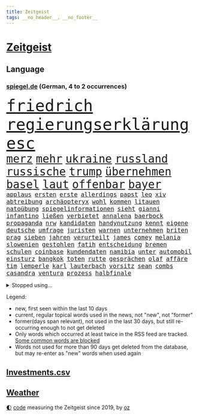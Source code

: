```yaml
---
title: Zeitgeist
tags: __no_header__, __no_footer__
---
```


# [Zeitgeist](https://oliz.io/zeitgeist/)

## Language

<h3><a href="https://www.spiegel.de" target="_blank">spiegel.de</a> (German, 4 to 2 occurrences)</h3>
<p style="font-family:monospace">
<span style="font-size:32pt"><a href="news_links.html#friedrich" class="current">friedrich</a></span>
<span style="font-size:32pt"><a href="news_links.html#regierungserklärung" class="current">regierungserklärung</a></span>
<span style="font-size:32pt"><a href="news_links.html#esc" class="current">esc</a></span>
<br>
<span style="font-size:22pt"><a href="news_links.html#merz" class="current">merz</a></span>
<span style="font-size:22pt"><a href="news_links.html#mehr" class="current">mehr</a></span>
<span style="font-size:22pt"><a href="news_links.html#ukraine" class="current">ukraine</a></span>
<span style="font-size:22pt"><a href="news_links.html#russland" class="current">russland</a></span>
<span style="font-size:22pt"><a href="news_links.html#russische" class="current">russische</a></span>
<span style="font-size:22pt"><a href="news_links.html#trump" class="current">trump</a></span>
<span style="font-size:22pt"><a href="news_links.html#übernehmen" class="current">übernehmen</a></span>
<span style="font-size:22pt"><a href="news_links.html#basel" class="current">basel</a></span>
<span style="font-size:22pt"><a href="news_links.html#laut" class="current">laut</a></span>
<span style="font-size:22pt"><a href="news_links.html#offenbar" class="current">offenbar</a></span>
<span style="font-size:22pt"><a href="news_links.html#bayer" class="current">bayer</a></span>
<br>
<span style="font-size:12pt"><a href="news_links.html#applaus" class="current">applaus</a></span>
<span style="font-size:12pt"><a href="news_links.html#ersten" class="current">ersten</a></span>
<span style="font-size:12pt"><a href="news_links.html#erste" class="current">erste</a></span>
<span style="font-size:12pt"><a href="news_links.html#allerdings" class="current">allerdings</a></span>
<span style="font-size:12pt"><a href="news_links.html#papst" class="current">papst</a></span>
<span style="font-size:12pt"><a href="news_links.html#leo" class="current">leo</a></span>
<span style="font-size:12pt"><a href="news_links.html#xiv" class="new">xiv</a></span>
<span style="font-size:12pt"><a href="news_links.html#abtreibung" class="new">abtreibung</a></span>
<span style="font-size:12pt"><a href="news_links.html#archäopteryx" class="new">archäopteryx</a></span>
<span style="font-size:12pt"><a href="news_links.html#wohl" class="current">wohl</a></span>
<span style="font-size:12pt"><a href="news_links.html#kommen" class="current">kommen</a></span>
<span style="font-size:12pt"><a href="news_links.html#litauen" class="current">litauen</a></span>
<span style="font-size:12pt"><a href="news_links.html#natoübung" class="new">natoübung</a></span>
<span style="font-size:12pt"><a href="news_links.html#spiegelinformationen" class="current">spiegelinformationen</a></span>
<span style="font-size:12pt"><a href="news_links.html#sieht" class="current">sieht</a></span>
<span style="font-size:12pt"><a href="news_links.html#gianni" class="current">gianni</a></span>
<span style="font-size:12pt"><a href="news_links.html#infantino" class="current">infantino</a></span>
<span style="font-size:12pt"><a href="news_links.html#ließen" class="current">ließen</a></span>
<span style="font-size:12pt"><a href="news_links.html#verbietet" class="current">verbietet</a></span>
<span style="font-size:12pt"><a href="news_links.html#annalena" class="current">annalena</a></span>
<span style="font-size:12pt"><a href="news_links.html#baerbock" class="current">baerbock</a></span>
<span style="font-size:12pt"><a href="news_links.html#propaganda" class="current">propaganda</a></span>
<span style="font-size:12pt"><a href="news_links.html#nrw" class="current">nrw</a></span>
<span style="font-size:12pt"><a href="news_links.html#kandidaten" class="current">kandidaten</a></span>
<span style="font-size:12pt"><a href="news_links.html#handynutzung" class="current">handynutzung</a></span>
<span style="font-size:12pt"><a href="news_links.html#kennt" class="current">kennt</a></span>
<span style="font-size:12pt"><a href="news_links.html#eigene" class="current">eigene</a></span>
<span style="font-size:12pt"><a href="news_links.html#deutsche" class="current">deutsche</a></span>
<span style="font-size:12pt"><a href="news_links.html#umfrage" class="current">umfrage</a></span>
<span style="font-size:12pt"><a href="news_links.html#juristen" class="new">juristen</a></span>
<span style="font-size:12pt"><a href="news_links.html#warnen" class="current">warnen</a></span>
<span style="font-size:12pt"><a href="news_links.html#unternehmen" class="current">unternehmen</a></span>
<span style="font-size:12pt"><a href="news_links.html#briten" class="current">briten</a></span>
<span style="font-size:12pt"><a href="news_links.html#prag" class="current">prag</a></span>
<span style="font-size:12pt"><a href="news_links.html#sieben" class="current">sieben</a></span>
<span style="font-size:12pt"><a href="news_links.html#jahren" class="current">jahren</a></span>
<span style="font-size:12pt"><a href="news_links.html#verurteilt" class="current">verurteilt</a></span>
<span style="font-size:12pt"><a href="news_links.html#james" class="current">james</a></span>
<span style="font-size:12pt"><a href="news_links.html#comey" class="new">comey</a></span>
<span style="font-size:12pt"><a href="news_links.html#melania" class="new">melania</a></span>
<span style="font-size:12pt"><a href="news_links.html#slowenien" class="new">slowenien</a></span>
<span style="font-size:12pt"><a href="news_links.html#gestohlen" class="current">gestohlen</a></span>
<span style="font-size:12pt"><a href="news_links.html#fatih" class="new">fatih</a></span>
<span style="font-size:12pt"><a href="news_links.html#entscheidung" class="current">entscheidung</a></span>
<span style="font-size:12pt"><a href="news_links.html#bremen" class="current">bremen</a></span>
<span style="font-size:12pt"><a href="news_links.html#schulen" class="current">schulen</a></span>
<span style="font-size:12pt"><a href="news_links.html#coinbase" class="new">coinbase</a></span>
<span style="font-size:12pt"><a href="news_links.html#kundendaten" class="new">kundendaten</a></span>
<span style="font-size:12pt"><a href="news_links.html#namibia" class="current">namibia</a></span>
<span style="font-size:12pt"><a href="news_links.html#unter" class="current">unter</a></span>
<span style="font-size:12pt"><a href="news_links.html#automobil" class="new">automobil</a></span>
<span style="font-size:12pt"><a href="news_links.html#einsturz" class="current">einsturz</a></span>
<span style="font-size:12pt"><a href="news_links.html#bangkok" class="current">bangkok</a></span>
<span style="font-size:12pt"><a href="news_links.html#toten" class="current">toten</a></span>
<span style="font-size:12pt"><a href="news_links.html#rutte" class="current">rutte</a></span>
<span style="font-size:12pt"><a href="news_links.html#gesprächen" class="current">gesprächen</a></span>
<span style="font-size:12pt"><a href="news_links.html#olaf" class="current">olaf</a></span>
<span style="font-size:12pt"><a href="news_links.html#affäre" class="current">affäre</a></span>
<span style="font-size:12pt"><a href="news_links.html#tim" class="current">tim</a></span>
<span style="font-size:12pt"><a href="news_links.html#lemperle" class="new">lemperle</a></span>
<span style="font-size:12pt"><a href="news_links.html#karl" class="current">karl</a></span>
<span style="font-size:12pt"><a href="news_links.html#lauterbach" class="current">lauterbach</a></span>
<span style="font-size:12pt"><a href="news_links.html#vorsitz" class="current">vorsitz</a></span>
<span style="font-size:12pt"><a href="news_links.html#sean" class="current">sean</a></span>
<span style="font-size:12pt"><a href="news_links.html#combs" class="current">combs</a></span>
<span style="font-size:12pt"><a href="news_links.html#casandra" class="new">casandra</a></span>
<span style="font-size:12pt"><a href="news_links.html#ventura" class="new">ventura</a></span>
<span style="font-size:12pt"><a href="news_links.html#prozess" class="current">prozess</a></span>
<span style="font-size:12pt"><a href="news_links.html#halbfinale" class="current">halbfinale</a></span>
</p>
<details>
<summary>Stopped using...</summary>
<p class="former" style="font-size:12pt">
alexej(1667) nawalny(1667) ausschreitungen(1666) bücher(1666) kündigen(1666) stimmt(1666) welle(1666) liste(1665) eingereicht(1664) erfasst(1664) gerüchte(1664) konfrontiert(1664) krankenhäuser(1664) landesregierung(1664) liverpool(1664) myanmar(1664) spdpolitiker(1664) winter(1664) daraufhin(1663) diskutieren(1663) meldete(1663) ungewöhnlich(1663) anleger(1662) hubschrauber(1662) vergewaltigung(1662) altes(1661) eis(1661) steuern(1661) tempo(1661) bull(1660) co₂(1660) gezogen(1660) red(1660) ton(1660) tötete(1660) ungarns(1660) viktor(1660) besonderen(1659) dringend(1659) 300(1658) erhoben(1658) illegalen(1658) persönlich(1658) reporter(1658) sogenannte(1658) verlängert(1658) härter(1657) springt(1657) kochen(1656) nahverkehr(1656) sturz(1656) wochenlang(1656) allianz(1655) mediziner(1655) mitglied(1655) angeklagter(1654) anwälte(1654) versuchte(1654) engagement(1653) starker(1653) verbände(1653) infektion(1652) punkten(1651) schuss(1651) taiwan(1651) büro(1650) gegenteil(1650) möglichst(1650) verteidigen(1650) berät(1647) gesetze(1647) schnellen(1647) tatverdächtigen(1647) drogen(1646) vorgestellt(1645) einsetzen(1643) aktivistin(1642) münster(1642) jürgen(1641) zurückgegangen(1641) 11(1640) tiefen(1640) hoffnungen(1638) öffentliche(1638) ausrüstung(1637) äußerte(1636) rang(1633) pleite(1632) iranischen(1628) einkommen(1627) fehlende(1627) flug(1618) kontert(1618) versorgung(1618) energie(1616) entspannt(1613) erhebliche(1612) lehrerin(1540) vormarsch(1532) geehrt(1464) charles(1463) verdi(1405) kameras(1360) 20000(1352) nachmittag(1327) ice(1296) ausgeben(1260) bekannteste(1258) fußballs(1256) kompromiss(1242) diskussionen(1240) hinzu(1208) überwachung(1203) ring(1202) hauptbahnhof(1201) krebs(1198) rené(1158) stabil(1149) günstiger(1129) überlebenden(1117) gewerkschaften(1115) crew(1108) antisemitische(1105) unterliegt(1085) prominenten(1080) israelis(1079) computer(1074) chefs(1064) iii(1058) stärksten(1057) kaffee(1051) prompt(1042) olympischen(1040) osnabrück(1040) erlegen(1025) äußerst(1005) tode(1004) hoffnungsträger(991) angeblicher(969) kündigung(969) eingreifen(967) gerechtfertigt(965) branchen(954) emissionen(948) psychologin(948) versehen(936) aktivist(931) großeinsatz(930) parolen(926) mitarbeitern(910) billigt(905) verbrenner(889) deutschlandticket(887) gedroht(884) wechselte(880) flogen(876) game(874) nico(872) wein(872) muster(871) verwendet(865) heimische(853) vorfälle(843) marode(828) ausgerufen(819) lauf(815) jäger(811) duisburg(783) ankommen(779) eingeladen(772) schließung(763) pen(762) boomt(748) zeuge(746) italiener(745) staatsbürger(744) fisch(737) beine(730) diebstahl(724) berühmtesten(721) gehandelt(709) neuwahlen(702) luftangriffen(693) langjährigen(673) quellen(673) warnungen(664) militärisch(650) palästinensische(646) nächster(643) schönste(641) argentiniens(636) geflohen(635) völkermord(624) körperliche(617) wirbel(614) javier(607) harald(605) onkel(600) oppositionspolitiker(587) verfolgte(584) herbert(583) singen(581) berüchtigte(576) darstellung(573) versuche(563) sitz(562) ddr(561) via(543) rafah(542) attraktiver(536) stellten(528) aussetzen(526) unterschätzt(525) robbie(505) bernd(504) leise(502) stoffe(501) abgeordneter(499) falls(499) falle(497) 125(496) ambitionen(487) on(483) toni(480) erziehung(472) barack(471) hollywoods(470) format(469) gleichberechtigung(469) le(469) seoul(469) rast(468) gesundheitszustand(466) erfolgreichen(465) vorbereiten(464) bestürzt(458) gegensteuern(457) 2006(456) matteo(452) erobert(451) go(449) great(449) mittleren(449) verdächtiger(448) abgewiesen(440) konzept(440) jena(439) trick(438) auslösen(436) verzögern(435) kehl(432) 74(430) frühe(428) marathon(428) realistische(428) strategische(427) wütet(425) stewart(422) 58(420) sophia(419) dein(418) superstars(416) haiti(408) techmilliardär(404) altersvorsorge(403) musiala(402) langweilig(400) rekonstruieren(396) strafzölle(394) ruhrgebiet(393) km/h(392) ausprobiert(391) zusätzlichen(391) lieder(390) elefanten(388) statistische(384) fußballbund(383) boykottieren(382) lebenslanger(381) bräuchte(378) breitet(377) hunderttausenden(372) technischen(372) wirtschaftspolitik(369) publikums(368) bahnstrecke(367) weltgrößten(364) parkplatz(362) flüchtlingslager(359) erlebten(357) johnson(357) automaten(350) bande(350) forschenden(350) gewusst(348) ignorieren(347) organisiert(346) spielerinnen(346) planten(340) ständigen(337) tausendfach(335) illegaler(331) herum(328) nachrichtenagentur(328) laufbahn(325) jubel(324) ordnete(324) verwaltungsgericht(324) evakuierungen(323) alassad(321) unzufrieden(320) hartnäckig(319) kreative(319) lösungen(318) staatsbürgerschaft(318) funk(315) normalen(314) back(312) beschleunigt(312) schwangerschaft(312) 24jähriger(311) durchaus(311) diesel(310) berührt(309) gelebt(309) bleibe(307) extremen(307) erlebnis(306) eingebrochen(305) peinlich(302) zeichnen(301) wahrscheinlicher(298) beziehen(297) financial(297) praktisch(297) abriss(296) baseball(294) menschlichen(293) wählten(293) rico(292) 41(291) erkrankungen(290) siebte(285) steuert(285) ansehen(284) präsidentschaft(284) schwedische(283) rebellion(281) zuspruch(281) atlantik(280) pennsylvania(280) tony(280) eigentliche(276) adele(275) geurteilt(275) öffentlicher(275) lockt(274) cdumann(272) marc(272) leichenfund(269) skepsis(268) versinkt(268) radio(267) secret(266) austausch(265) nächstes(265) vorgegangen(265) uspolitik(263) thesen(262) zögern(262) 29jährige(261) jones(261) schwerin(261) wagte(260) finger(259) datum(258) baschar(256) siedler(256) verfängt(253) liveblog(252) dax(250) wahrgenommen(250) zustimmung(249) eingeschlossen(247) poesie(246) registrieren(246) asiatischen(245) rose(243) benutzte(242) drohten(242) erstattet(242) strafmaß(240) gelangt(239) rückführungen(239) enthoben(237) amtes(235) usbürger(235) zurecht(234) öltanker(234) 55(233) kurzerhand(233) warb(233) trieb(232) böllern(231) andernfalls(230) speziellen(230) mönchengladbach(229) überwacht(228) achtung(227) einnahmen(227) prominenter(224) bernhard(223) schätzen(223) 98(221) staatliche(221) wirtschaftlichen(220) 37jähriger(218) diktatur(217) katastrophal(215) verwandten(213) schlugen(212) auswärtssieg(211) saturday(210) trendsport(210) usgeschäft(210) zunahme(210) bundespräsidenten(208) rettungswagen(207) unterschiedliche(207) vogel(206) heben(205) statements(204) geschadet(203) offenheit(203) debattieren(202) zustimmen(202) brett(200) lenken(199) billiger(198) inhalten(198) ansichten(197) gefiel(196) heutzutage(196) stralsund(196) tatortvote(196) koalitionsgespräche(195) stromausfälle(195) wille(195) stanley(194) ungeklärt(194) apps(193) ausgeliefert(193) bedrohte(193) bemängelt(193) büros(193) weltmeisterschaft(192) gestützt(191) gesetzesänderung(188) kategorie(188) vorstellungen(188) zusätzlich(187) weltwirtschaft(186) importe(185) tageszeit(185) krassen(184) reizgas(184) soziologe(183) erneuerbaren(181) kontrollieren(181) anfühlt(180) leere(179) phasen(179) überlegt(179) bürgern(178) forderten(178) koalitionsverhandlungen(176) sklaverei(176) kompetenz(175) entlastungen(173) gefährdung(173) gregor(173) gysi(173) rüstungsindustrie(173) tumult(173) bröckeln(172) parteikollegen(172) inmitten(171) laschet(171) verleihen(171) überzieht(171) gelder(170) ökonom(170) altkanzler(168) linksextremisten(168) joseph(167) sánchez(167) abzug(166) arbeitskosten(166) heimatbesuch(166) inhaltlich(166) nova(166) rookie(165) einnehmen(164) bekomme(163) blaupause(163) schuh(163) winden(163) puerto(162) siemens(162) wunderbar(162) ergibt(160) gewannen(160) liz(160) hegen(159) knappen(159) benko(158) fallschirmspringer(158) gründerin(158) quoten(158) platzen(157) amerikanern(156) böller(156) helm(156) repräsentantenhaus(156) bereitschaft(155) berüchtigten(154) rechtsaußenpartei(154) analysieren(153) drohnenaufnahmen(153) make(153) verweisen(153) grundsätzliche(152) verständigt(152) benedikt(151) meghan(150) verzögerungen(150) brachten(149) raketenangriffe(149) gesteckt(148) oscars(147) partnern(147) versicherung(147) voranbringen(146) bergauf(145) fasziniert(145) jobwechsel(145) rechtsstaat(145) verdienst(145) veruntreut(145) vierjähriger(145) berlinale(144) leichte(143) umzingelt(143) motive(142) recherche(142) schmerzhaft(141) termine(141) alkoholsucht(140) blindgänger(140) ed(140) einsatzes(140) sheeran(140) kommunizieren(139) bescheinigt(138) tarifkonflikt(138) angefahren(137) beworben(137) handelskriegs(137) räume(137) unterschriften(137) augenzeugin(136) bunt(136) hongkong(136) keith(136) kellogg(136) pferdesport(135) tauschte(135) unfair(135) verließen(135) co2(134) intakt(134) rätselhafte(134) schädlicher(134) berufen(133) bestandteil(133) faire(133) griechenlands(133) tina(133) usverfassung(133) verlauf(133) absetzen(132) geschwindigkeit(132) sabotiert(132) 40000(131) alleingang(131) durcheinander(131) silvester(131) skifahrer(130) zwillingstöchter(130) ausfuhr(129) dreh(128) assad(127) lieferung(127) ligaspielen(127) national(127) 218(126) ausrufung(126) fechten(126) kranken(126) levy(126) tommy(126) absetzung(125) beruflichen(125) fragebogen(125) begriffen(124) foul(124) freigegeben(124) freiheitsstrafen(124) amateurvideos(123) signagründer(123) unentschieden(123) zivilschutz(123) bauern(122) kriegsrechts(122) erstmal(121) füllen(121) parteichefs(121) souveränität(121) südwesten(121) wähnt(121) fck(120) vorsorge(120) 15jährige(119) 20jährigen(119) causa(119) einsetzt(119) o(119) umsturz(119) angestiegen(118) diagnostiziert(118) stattgefunden(118) konsumenten(117) wiener(117) übergangsregierung(117) erwartete(116) eskalierte(116) zentraler(116) empfehlen(115) insolvent(115) betonen(114) zweifelhaften(114) unterhändler(113) regulären(112) tatverdacht(112) gruß(111) jean(111) millionensumme(111) versehentlich(111) überdenken(111) zugticket(110) entmachtung(109) medaille(109) chase(108) algorithmus(107) beschämend(106) psychiatrie(106) ruder(106) ostdeutschen(105) sammler(105) schal(105) wandelt(105) besitz(104) einigt(104) jene(104) johanna(104) katastrophalen(104) kaufkraft(104) lahm(104) piste(104) elisabeth(103) geschmack(103) szenario(103) feuerwehrleute(102) kartellamt(102) wiederholten(102) überlebten(101) gesellschaften(100) premierministerin(100) jahrelangen(99) träume(99) zweites(99) heidelberg(98) sackt(97) umfragetief(97) vereinzelt(97) lieferten(96) spdlinke(96) absatz(95) busfahrer(95) schlussphase(95) aktienkurse(94) blue(94) drohnenangriffe(94) hinweisen(94) linkenpolitiker(94) origin(94) schwäche(94) winde(94) brutales(93) gegenkandidaten(93) kasernen(93) militärregierung(93) berufsleben(92) dahinterstecken(92) datenanalyse(92) kälte(92) liebäugelt(92) lieferanten(92) problematisch(92) spezialisiert(92) waldbränden(92) coparteichef(91) formen(91) grill(91) maroder(91) niedersächsische(91) unfallursache(91) vergewaltiger(91) diego(90) gereizt(90) impfstoffs(90) kroatien(90) unruhige(90) vergessenheit(90) berge(89) blondie(89) fußgänger(89) karriereknick(89) wirtschaftlich(89) dwd(88) familiären(88) immobilienreich(88) professur(88) weiterfahrt(88) zutritt(88) büchern(87) hubschraubers(87) inn(87) konsequenz(87) perlen(87) stattet(87) ernennung(86) fifapräsident(86) kulturhauptstadt(86) bügelt(85) herzinfarkte(85) irre(85) pädokriminelle(85) filmstars(84) lobbyarbeit(84) montagmorgen(84) quatsch(84) ssv(84) ubahnhof(84) wappnet(84) entdeckung(83) stephan(83) whitney(83) endlose(82) irrtümlich(82) migrantinnen(82) palästina(82) verringern(82) blendete(81) doppeltes(81) heilen(81) kutsche(81) markiert(81) verbrauch(81) bahngesellschaft(80) erdoğanregierung(80) gucken(80) handelspartner(80) spannung(80) agent(79) aschaffenburg(79) hausaufgaben(79) ostdeutsche(79) versetzen(79) alpinistin(78) aschaffenburger(78) exklub(78) schrecklichen(78) boomer(77) malek(77) rami(77) teslaautos(77) veranlasst(77) zugunglück(77) academy(76) feststellt(76) inhaftierter(76) israelhamaskrieg(76) mitgerissen(76) sand(76) schmähpreis(76) schärfe(76) sozialversicherung(76) brancheninsider(75) einkommenssteuer(75) entwickelte(75) erfreut(75) ag(74) defensive(74) großaufgebot(74) louvre(74) witkoff(74) amthor(73) episode(73) meyers(73) miniatur(73) tatbegehungsgefahr(73) durchgesickert(72) geschlechter(72) leni(72) negativrekord(72) spielberg(72) achim(71) raketenangriff(71) solarstrom(71) tornados(71) ussondergesandte(71) adipositas(70) agieren(70) entscheidendes(70) istanbuls(70) kritikern(70) lehnen(70) mette(70) saarland(70) spende(70) usfirma(70) ähnlichkeiten(70) blockierte(69) erzürnt(69) waffensysteme(69) wohnheim(69) antonelli(68) aufwärts(68) eingehen(68) handels(68) hohem(68) kimi(68) marion(68) massenproteste(68) bombenanschlag(67) gegenzöllen(67) koalitionäre(67) krebsdiagnose(67) rosenbach(67) turnierserie(67) unbehagen(67) wassermassen(67) house(66) komm(66) lebenstraum(66) siliconvalleygrößen(66) zögert(66) übergang(66) annehmen(65) auslandsgeheimdienst(65) demonstrative(65) klargestellt(65) absprung(64) aufatmen(64) gecancelt(64) gesundheitlichen(64) nationalisten(64) vorläufiges(64) wale(64) bvg(63) heißer(63) louvredirektorin(63) reisten(63) zolldrohungen(63) gezüchtet(62) schöpfen(62) sportlicher(62) streik(62) verleihung(62) vorausgesetzt(62) wirkstoff(62) baseballstar(61) intelligent(61) monty(61) schulweg(61) streamer(61) bombardierung(60) einfuhrzöllen(60) empowerment(60) enthält(60) klarer(60) patzt(60) bayerischer(59) freestylechessturnier(59) modemarken(59) rechnungshof(59) rettungsarbeiten(59) riefenstahl(59) verglich(59) 51(58) interessenkonflikt(58) jährt(58) staatskasse(58) thrones(58) zombieserie(58) ausgeht(57) deckmantel(57) lieferketten(57) taktik(57) verwalten(57) wuppertal(57) arg(56) felsen(56) lala(56) organspender(56) tee(56) titelkampf(56) unnötig(56) vergab(56) wera(56) überträgt(56) adrenalinkick(55) anbietet(55) ausgenommen(55) ausgenutzt(55) corinna(55) grönemeyer(55) komitee(55) lotus(55) topeak(55) behtash(54) kommunale(54) maryam(54) quadrat(54) river(54) sanaeeha(54) spiegeltalk(54) 38jährigen(53) anbieten(53) curling(53) definiert(53) ftc(53) klauten(53) schlachtfeld(53) verwaltung(53) wochenlanger(53) zweck(53) überboten(53) beugt(52) fressen(52) humanoide(52) neuerlichen(52) rugby(52) stichwaffen(52) änderten(52) dokumentarfilm(51) franca(51) kompletten(51) lehfeldt(51) monaco(51) verfall(51) häufigste(50) influencern(50) missbrauchsprozess(50) selbstverständlich(50) spielball(50) stolze(50) umgekehrt(50) 71jährige(49) bundeskartellamt(49) clevere(49) impulse(49) attraktiv(48) masterplan(48) menschenrechtsgruppen(48) bahrain(47) kinshasa(47) lauren(47) raser(47) sozialpolitik(47) täuschen(47) umstritten(47) ungerecht(47) viruserkrankung(47) wahlschlappe(47) 56(46) 64(46) banal(46) einflüsterer(46) energiequelle(46) intellektuellen(46) muslime(46) philosoph(46) senkung(46) 1400(45) 1975(45) aimee(45) aufgebraucht(45) freigang(45) geht’s(45) gestreikt(45) randfiguren(45) steuergeld(45) konfrontationskurs(44) partynacht(44) 32jähriger(43) bäcker(43) milliardenwert(43) schifffahrt(43) unangemessen(43) vernichten(43) again(42) fußballweltmeister(42) roberto(42) vin(42) bluse(41) burgtheater(41) familienalltag(41) heuferumlauf(41) joko(41) klaas(41) luftpumpen(41) nochaußenministerin(41) ramadan(41) schiebt(41) schwule(41) winterscheidt(41) 46jährige(40) masernausbruch(40) zivilbevölkerung(40) bäckerei(39) mitgeprägt(39) selina(39) titanic(39) verarbeitet(39) verkneifen(39) abgesackt(38) ausgestellt(38) begehen(38) handelsministerium(38) taumelte(38) triathlon(38) überqueren(38) übertreffen(38) autonome(37) heiner(37) kohlenmonoxidvergiftung(37) regierungskoalition(37) schwächt(37) weltmeisterin(37) argumentiert(36) durchbrochen(36) gigantischen(36) glückwünsche(36) handelspolitik(36) lockten(36) 67jährige(35) akkubetriebene(35) gekippt(35) netflixshow(35) vermisstem(35) winfried(35) abgrunds(34) drittgrößte(34) geschlechterunterschiede(34) impfskeptiker(34) meistens(34) schürt(34) totschlag(34) verfassungsgericht(34) bundesrechnungshof(33) bundesstraße(33) connor(33) fuck(33) nieren(33) wohnungsnot(33) zerbrechen(33) 13000(32) beseitigen(32) dichtgemacht(32) kühlem(32) landesflagge(32) niedersachsens(32) wandern(32) zeugnis(32) zollkonflikt(32) autorennen(31) klafft(31) skoda(31) stieftochter(31) zerbrochen(31) škoda(31) aggressive(30) ausländerbehörde(30) auszahlen(30) humanitären(30) schulleiter(30) walter(30) auszusetzen(29) beigebracht(29) gynäkologe(29) maradona(29) spätestens(29) zuordnen(29) ölpreise(29) amtliche(28) camilla(28) diskothek(28) klasse(28) krauth(28) liganiederlage(28) priorität(28) prozesses(28) schüren(28) stützpunkte(28) tankstellen(28) zahlten(28) brückenbauer(27) sprünge(27) wassermangel(27) affen(26) einreisen(26) einstimmig(26) mutigen(26) virus(26) übernahmen(26) abschnitt(25) klinge(25) tiktokvideos(25) 39jährige(24) blödsinn(24) lou(24) sicherheitsgründen(24) tobte(24) visa(24) wachstumsprognose(24) wood(24) bernie(23) dorn(23) eingeknickt(23) quadratmetern(23) vortag(23) bauarbeiter(22) irrtum(22) junta(22) usprodukte(22) ussondergesandter(22) vermeidbar(22) erstellt(21) exfrau(21) sogenanntes(21) verbrennerausstieg(21) verteidigte(21) weigerte(21) beschlagnahmen(20) kappe(20) kiloweise(20) wirtschaftlicher(20) abschiebeflüge(19) ausgegangen(19) drogenkriminalität(19) erleichterungen(19) gegenzölle(19) geschwister(19) gymnasiums(19) professionelle(19) salah(19) schliche(19) tweet(19) warnhinweis(19) einzudämmen(18) glänzt(18) israeli(18) migrant(18) schluckt(18) südsudan(18) unojob(18) valley(18) verschwanden(18) vertrieben(18) willkommen(18) zulassen(18) bösen(17) erklärungsnot(17) fastenbrechen(17) arabischer(16) diskret(16) hochzeitsfeier(16) schreckliche(16) stätten(16) unterricht(16) a100(15) autobahnbrücke(15) evakuieren(15) geister(15) handelskonflikt(15) irritationen(15) mailandsanremo(15) zunehmender(15) banker(14) gletscher(14) kuscheln(14) luftschlägen(14) oppositionschef(14) slowenische(14) verkehrssünder(14) özel(14) chp(13) nussknacker(13) paramilitärischen(13) prozessbeginn(13) schreck(13) sechsjährige(13) spiegelspitzengespräch(13) stürzten(13) upamecano(13) 144(12) bodyguard(12) hasan(12) klaut(12) kraftwerke(12) kühlungsborn(12) landwirt(12) opferzahl(12) ortschaften(12) rabiate(12) reduziert(12) streitpunkte(12) verläuft(12) ausgewählten(11) unterbreitet(11) zusammenbringt(11)
</p>
</details>
<p>Legend:
<ul>
<li><span class="new">new</span>, first seen within the last 10 days</li>
<li><span class="current">current</span>, regular topical words used in the news, not "new", not "former"</li>
<li><span class="former">former(days span relevant)</span>, not used in the last 30 days, but still re-occurring enough to not get deleted</li>
<li>Only words which occurred at least twice in the RSS feed are tracked. <a href="language/filters.py">Some common words are blocked</a></li>
<li>Words not used for more than 90 days get deleted from the database, but may re-enter as "new" words when used again</li>
</ul>
</p>

## [Investments](investments.html)[.csv](investments.csv)

## [Weather](weather.html)

<footer>
<a href="javascript:toggleTheme()" class="nav">🌓</a>
<a href="https://github.com/ooz/zeitgeist">code</a> measuring the Zeitgeist since 2019, by <a href="https://oliz.io">oz</a>
</footer>
